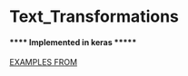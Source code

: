 # Text_Transformations
#### **** Implemented in keras *****

[EXAMPLES FROM](https://keras.io/examples/nlp/text_classification_with_transformer/)
